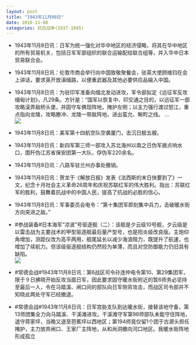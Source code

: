 ```yaml
---
layout: post
title: "1943年11月08日"
date: 2018-11-08
categories: 抗日战争(1937-1945)
---
```


<meta name="referrer" content="no-referrer" />

- 1943年11月8日讯：日军为统一强化对华中地区的经济侵略，将其在华中地区的所有贸易机关，包括日军军部组织的联合运输配给联合组等，并入华中日本贸易联合会。 

- 1943年11月8日讯：伦敦市商会举行向中国致敬聚餐会，驻英大使顾维钧在会上讲话，要求英开放滇缅路，以便重武器及其他必要供应品输入中国。 

- 1943年11月8日讯：为驻印军准备向缅北发动进攻，军令部拟定《远征军反攻缅甸计划》，凡29条。方针是：“国军以恢复中、印交通之目的，以远征军一部攻略滚弄敌桥头堡，并固守车佛现阵地，掩护左侧；以主力强行渡过怒江，重点指向龙陵，攻略滕冲、龙陵一带敌阵地，进出蛮允、畹町之线。 ... <br/><img src="https://wx2.sinaimg.cn/large/aca367d8ly1fx0uwwskqvj20c809zwek.jpg" />

- 1943年11月8日讯：美军第十四航空队空袭厦门，击沉日舰五艘。 

- 1943年11月8日讯：新四军第三师一部攻入苏北海州以南之日伪军据点响水口，围歼伪江苏省保安团第一大队，俘伪军220余名。 

- 1943年11月8日讯：八路军驻兰州办事处撤销。 

- 1943年11月8日讯：贺龙于《解放日报》发表《法西斯的末日快要到了》一文，纪念十月社会主义革命26周年和庆祝苏联红军的伟大胜利。指出：苏联红军的胜利，鼓舞着抗战中的中国人民，提高了抗战的必胜的信心。 

- 1943年11月8日讯：军事委员会电令：“第十集团军即刻集中兵力，击破暖水街方向突进之敌。” 

- #参战装备#日本海军“凉波”号驱逐舰（二）：该舰是夕云级10号舰，夕云级是以雷击战为主要战术的甲型驱逐舰最后量产型号，也是阳炎级改良版。主炮仰角增加，测距仪改为高平两用，舰尾延长以减少海浪阻力，既提升了航速，也增加了续航力。但该级驱逐舰结构仍然较为单薄，而且对空防御能力仍旧具有缺陷。 <br/><img src="https://wx1.sinaimg.cn/large/aca367d8ly1fx0fb8yjcwj20xc0gjwfz.jpg" />

- #常德会战#1943年11月8日讯：第6战区司令孙连仲电令第10、第29集团军，限于９日拂晓开始反攻当面日军，因此要求固守暖水街附近的暂6师务必坚持至最后一人，令在马踏溪、闸口间的部队向日军侧背攻击，而战区司令部并不知晓此两处守军已经撤退。 

- #常德会战#1943年11月8日讯：日军宫胁支队到达暖水街，接替该地守备，第13师团集全力向马踏溪、干溪滩进攻。干溪滩守军第98师部队未能守住阵地，退守蒋家坪，当晚又退至芭蕉坪以西地区；第194师竟仅留1个团于古源头担任掩护，主力放弃闸口、王家厂主阵地，从和尚洞撤向河口地区。我暖水街阵地形成孤立 

